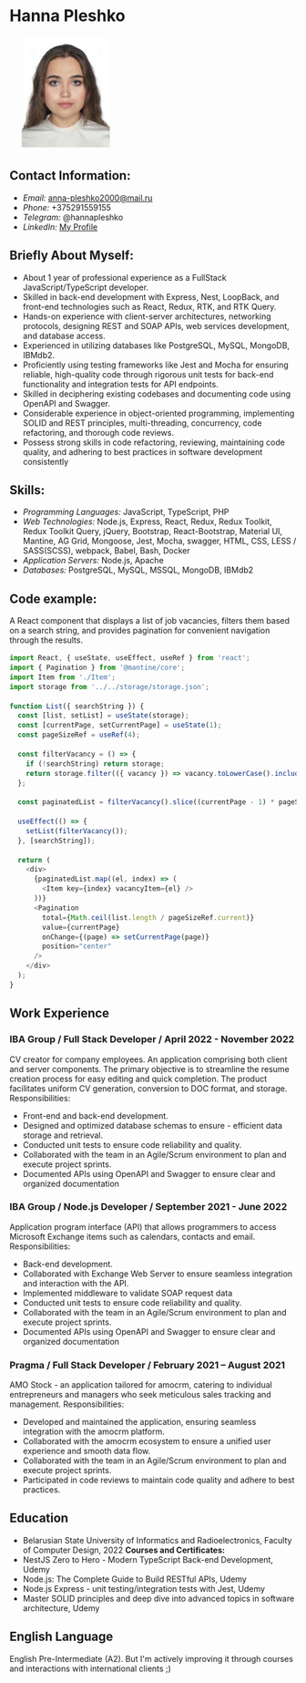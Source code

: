 # Hanna Pleshko

<img src="74094635.jpg" alt="Hanna Pleshko" width="200"/>

## Contact Information:
- *Email:* anna-pleshko2000@mail.ru
- *Phone:* +375291559155
- *Telegram:* @hannapleshko
- *LinkedIn:* [My Profile](https://www.linkedin.com/in/hanna-p-06853a203/)

## Briefly About Myself:
- About 1 year of professional experience as a FullStack JavaScript/TypeScript developer.
- Skilled in back-end development with Express, Nest, LoopBack, and front-end technologies such as
React, Redux, RTK, and RTK Query.
- Hands-on experience with client-server architectures, networking protocols, designing REST and SOAP
APIs, web services development, and database access.
- Experienced in utilizing databases like PostgreSQL, MySQL, MongoDB, IBMdb2.
- Proficiently using testing frameworks like Jest and Mocha for ensuring reliable, high-quality code
through rigorous unit tests for back-end functionality and integration tests for API endpoints.
- Skilled in deciphering existing codebases and documenting code using OpenAPI and Swagger.
- Considerable experience in object-oriented programming, implementing SOLID and REST principles,
multi-threading, concurrency, code refactoring, and thorough code reviews.
- Possess strong skills in code refactoring, reviewing, maintaining code quality, and adhering to best
practices in software development consistently

## Skills:
- *Programming Languages:* JavaScript, TypeScript, PHP
- *Web Technologies:*	Node.js, Express, React, Redux, Redux Toolkit, Redux Toolkit Query, jQuery, Bootstrap, React-Bootstrap, Material UI, Mantine, AG Grid, Mongoose, Jest, Mocha, swagger, HTML, CSS, LESS / SASS(SCSS), webpack, Babel, Bash, Docker
- *Application Servers:* Node.js, Apache
- *Databases:* PostgreSQL, MySQL, MSSQL, MongoDB, IBMdb2

## Code example:
A React component that displays a list of job vacancies, filters them based on a search string, and provides pagination for convenient navigation through the results.
```javascript
import React, { useState, useEffect, useRef } from 'react';
import { Pagination } from '@mantine/core';
import Item from './Item';
import storage from '../../storage/storage.json';

function List({ searchString }) {
  const [list, setList] = useState(storage);
  const [currentPage, setCurrentPage] = useState(1);
  const pageSizeRef = useRef(4);

  const filterVacancy = () => {
    if (!searchString) return storage;
    return storage.filter(({ vacancy }) => vacancy.toLowerCase().includes(searchString.toLowerCase()));
  };

  const paginatedList = filterVacancy().slice((currentPage - 1) * pageSizeRef.current, currentPage * pageSizeRef.current);

  useEffect(() => {
    setList(filterVacancy());
  }, [searchString]);

  return (
    <div>
      {paginatedList.map((el, index) => (
        <Item key={index} vacancyItem={el} />
      ))}
      <Pagination
        total={Math.ceil(list.length / pageSizeRef.current)}
        value={currentPage}
        onChange={(page) => setCurrentPage(page)}
        position="center"
      />
    </div>
  );
}
```

## Work Experience
### IBA Group / Full Stack Developer / April 2022 - November 2022
CV creator for company employees. An application comprising both client and server components. The primary objective is to streamline the resume creation process for easy editing and quick completion. The product facilitates uniform CV generation, conversion to DOC format, and storage.
Responsibilities:
- Front-end and back-end development.
- Designed and optimized database schemas to ensure - efficient data storage and retrieval.
- Conducted unit tests to ensure code reliability and quality.
- Collaborated with the team in an Agile/Scrum environment to plan and execute project sprints.
- Documented APIs using OpenAPI and Swagger to ensure clear and organized documentation

### IBA Group /  Node.js Developer / September 2021 - June 2022
Application program interface (API) that allows programmers to access Microsoft Exchange items such as calendars, contacts and email.
Responsibilities:
- Back-end development.
- Collaborated with Exchange Web Server to ensure seamless integration and interaction with the API.
- Implemented middleware to validate SOAP request data
- Conducted unit tests to ensure code reliability and quality.
- Collaborated with the team in an Agile/Scrum environment to plan and execute project sprints.
- Documented APIs using OpenAPI and Swagger to ensure clear and organized documentation

### Pragma /   Full Stack Developer / February 2021 – August 2021
AMO Stock - an application tailored for amocrm, catering to individual entrepreneurs and managers who seek meticulous sales tracking and management.
Responsibilities:
- Developed and maintained the application, ensuring seamless integration with the amocrm platform.
- Collaborated with the amocrm ecosystem to ensure a unified user experience and smooth data flow.
- Collaborated with the team in an Agile/Scrum environment to plan and execute project sprints.
- Participated in code reviews to maintain code quality and adhere to best practices.

## Education
- Belarusian State University of Informatics and Radioelectronics, Faculty of Computer Design, 2022
**Courses and Certificates:** 
- NestJS Zero to Hero - Modern TypeScript Back-end Development, Udemy
- Node.js: The Complete Guide to Build RESTful APIs, Udemy
- Node.js Express - unit testing/integration tests with Jest, Udemy
- Master SOLID principles and deep dive into advanced topics in software architecture, Udemy

## English Language
English Pre-Intermediate (A2). But I'm actively improving it through courses and
interactions with international clients ;)
